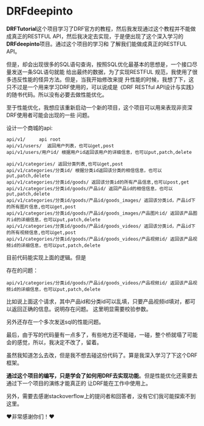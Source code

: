# DRFdeepinto

**DRFTutorial**这个项目学习了DRF官方的教程，然后我发现通过这个教程并不能做成真正的RESTFUL
API，然后我决定去实现，于是便出现了这个深入学习的**DRFdeepinto**项目。通过这个项目的学习和
了解我们能做成真正的RESTFUL API。

但是，却会出现很多的SQL语句查询，按照SQL优化最基本的思想是，一个接口尽量发送一条SQL语句就能
给出最终的数据，为了实现RESTFUL 规范，我使用了很多违反性能的怪异方法。但是，当我开始修改来提
升性能的时候，我想了下，这只不过是一个用来学习DRF使用的，可以说成是《DRF RESTful API设计与实践》
的随书代码。所以没有必要去做性能优化。

至于性能优化，我想应该重新启动一个新的项目，这个项目可以用来表现非资深DRF使用者可能会出现的一些
问题。

设计一个商城的api:
```
api/v1/     api root
api/v1/users/  返回用户列表，也可以get,post
api/v1/users/用户id/ 根据用户id返回该用户的详细信息，也可以put,patch,delete

api/v1/categories/ 返回分类列表,也可以get,post
api/v1/categories/分类id/ 根据分类id返回该分类的相信信息，也可以put,patch,delete
api/v1/categories/分类id/goods/ 返回该分类id的所有产品信息,也可以post,get
api/v1/categories/分类id/goods/产品id/ 返回产品id的相信信息，也可以put,patch,delete
api/v1/categories/分类id/goods/产品id/goods_images/ 返回该分类id，产品id下的所有图片信息,也可以get,post
api/v1/categories/分类id/goods/产品id/goods_images/产品图片id/ 返回该产品图片id的详细信息，也可以put,patch,delete
api/v1/categories/分类id/goods/产品id/goods_videos/ 返回该分类id，产品id下的所有视频信息,也可以get,post
api/v1/categories/分类id/goods/产品id/goods_videos/产品视频id/ 返回该产品视频id的详细信息，也可以put,patch,delete
```

目前代码能实现上面的逻辑。但是

存在的问题：
```
api/v1/categories/分类id/goods/产品id/goods_videos/产品视频id/ 返回该产品视频id的详细信息，也可以put,patch,delete
```

比如说上面这个请求，其中产品id和分类id可以乱填，只要产品视频id填对，都可以返回正确的信息。说明存在问题。
这里明显需要校验参数。

另外还存在一个多次发送sql的性能问题。

最后，由于写的代码量有一点多了，有些地方还不能碰，一碰，整个桥就塌了可能会的感觉，所以，我决定不改了，留着。

虽然我知道怎么去改，但是我不想去碰这份代码了。算是我深入学习了下这个DRF框架。

**通过这个项目的编写，只是学会了如何用DRF去实现功能**。但是性能优化还需要去通过下一个项目的演练才能真正的
让DRF能在工作中使用上。

另外，需要去感谢stackoverflow上的提问者和回答者，没有它们我可能探索不到这里。

❤️非常感谢你们！❤️